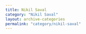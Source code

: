 ```yaml
---
title: Nikil Saval
category: "Nikil Saval"
layout: archive-categories
permalink: "category/nikil-saval"
---
```

